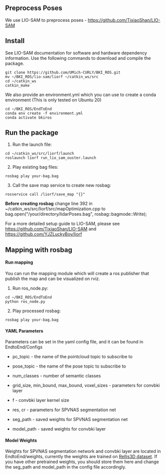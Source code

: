 ## Preprocess Poses
We use LIO-SAM to preprocess poses - https://github.com/TixiaoShan/LIO-SAM

  
## Install
See LIO-SAM documentation for software and hardware dependency information.
Use the following commands to download and compile the package.

```
git clone https://github.com/UMich-CURLY/BKI_ROS.git
mv ~/BKI_ROS/lio-sam/liorf ~/catkin_ws/src
cd ~/catkin_ws
catkin_make
```

We also provide an environment.yml which you can use to create a conda environment (This is only tested on Ubuntu 20)
```
cd ~/BKI_ROS/EndToEnd
conda env create -f environment.yml
conda activate bkiros
```

## Run the package

1. Run the launch file:
```
cd ~/catkin_ws/src/liorf/launch
roslaunch liorf run_lio_sam_ouster.launch
```

2. Play existing bag files:
```
rosbag play your-bag.bag
```

3. Call the save map service to create new rosbag:
```
rosservice call /liorf/save_map "{}"
```

**Before creating rosbag** change line 392 in ~/catkin_ws/src/liorf/src/mapOptimization.cpp to bag.open("/your/directory/lidarPoses.bag", rosbag::bagmode::Write);
 
For a more detailed setup guide to LIO-SAM, please see https://github.com/TixiaoShan/LIO-SAM and https://github.com/YJZLuckyBoy/liorf

## Mapping with rosbag

#### Run mapping

You can run the mapping module which will create a ros publisher that publish the map and can be visualized on rviz.

1. Run ros_node.py:
```
cd ~/BKI_ROS/EndToEnd
python ros_node.py
```
2. Play processed rosbag:
```
rosbag play your-bag.bag
```

#### YAML Parameters

Parameters can be set in the yaml config file, and it can be found in EndtoEnd/Configs

* pc_topic - the name of the pointcloud topic to subscribe to
* pose_topic - the name of the pose topic to subscribe to
* num_classes - number of semantic classes

* grid_size, min_bound, max_bound, voxel_sizes - parameters for convbki layer
* f - convbki layer kernel size
* res, cr - parameters for SPVNAS segmentation net
* seg_path - saved weights for SPVNAS segmentation net
* model_path - saved weights for convbki layer

#### Model Weights

Weights for SPVNAS segmentation network and convbki layer are located in EndtoEnd/weights, currently the weights are trained on [Rellis3D dataset](https://github.com/unmannedlab/RELLIS-3D). If you have other pretrained weights, you should store them here and change the seg_path and model_path in the config file accordingly. 


